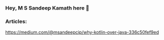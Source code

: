 ### Hey, M S Sandeep Kamath here 👋

### Articles:

https://medium.com/@msandeepcip/why-kotlin-over-java-336c50fef9ed

